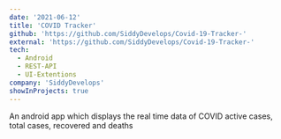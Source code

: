 ```yaml
---
date: '2021-06-12'
title: 'COVID Tracker'
github: 'https://github.com/SiddyDevelops/Covid-19-Tracker-'
external: 'https://github.com/SiddyDevelops/Covid-19-Tracker-'
tech:
  - Android
  - REST-API
  - UI-Extentions
company: 'SiddyDevelops'
showInProjects: true
---
```


An android app which displays the real time data of COVID active cases, total cases, recovered and deaths
